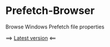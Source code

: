 # Prefetch-Browser
Browse Windows Prefetch file properties


==> [Latest version](https://github.com/kacos2000/Prefetch-Browser/releases/latest) <==


